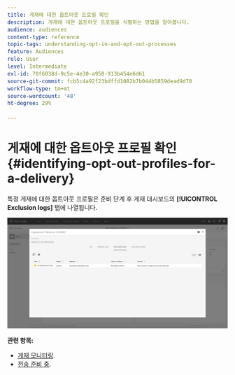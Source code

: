 ```yaml
---
title: 게재에 대한 옵트아웃 프로필 확인
description: 게재에 대한 옵트아웃 프로필을 식별하는 방법을 알아봅니다.
audience: audiences
content-type: reference
topic-tags: understanding-opt-in-and-opt-out-processes
feature: Audiences
role: User
level: Intermediate
exl-id: 70f6038d-9c5e-4e30-a958-913b454e6d61
source-git-commit: fcb5c4a92f23bdffd1082b7b044b5859dead9d70
workflow-type: tm+mt
source-wordcount: '48'
ht-degree: 29%

---
```


# 게재에 대한 옵트아웃 프로필 확인{#identifying-opt-out-profiles-for-a-delivery}

특정 게재에 대한 옵트아웃 프로필은 준비 단계 후 게재 대시보드의 **[!UICONTROL Exclusion logs]** 탭에 나열됩니다.

![](assets/exclusion_blocklisting.png)

**관련 항목:**

* [게재 모니터링](../../sending/using/monitoring-a-delivery.md#exclusion-logs).
* [전송 준비 중](../../sending/using/preparing-the-send.md).
